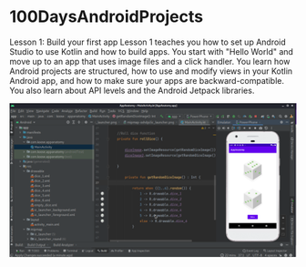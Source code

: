 # 100DaysAndroidProjects

Lesson 1: Build your first app
Lesson 1 teaches you how to set up Android Studio to use Kotlin and how to build apps. You start with "Hello World" and move up to an app that uses image files and a click handler. You learn how Android projects are structured, how to use and modify views in your Kotlin Android app, 
and how to make sure your apps are backward-compatible. 
You also learn about API levels and the Android Jetpack libraries.

![](https://github.com/BraKoose/100DaysAndroidProjects/blob/master/day2Android.png)
